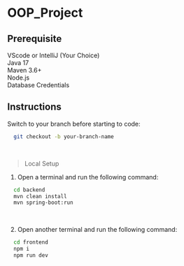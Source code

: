 # OOP_Project

## Prerequisite
VScode or IntelliJ (Your Choice) <br>
Java 17 <br>
Maven 3.6+ <br>
Node.js <br>
Database Credentials <br>

## Instructions

Switch to your branch before starting to code:
```bash
  git checkout -b your-branch-name
```

<br>

> Local Setup
1. Open a terminal and run the following command:
```bash
  cd backend
  mvn clean install
  mvn spring-boot:run
```
<br>

2. Open another terminal and run the following command:
```bash
  cd frontend
  npm i
  npm run dev
```